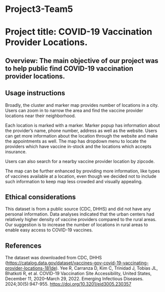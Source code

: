 # Project3-Team5

# Project title: COVID-19 Vaccination Provider Locations.

## Overview: The main objective of our project was to help public find COVID-19 vaccination provider locations. 


## Usage instructions
Broadly, the cluster and marker map provides number of locations in a city. Users can zoom in to narrow the area and find the vaccine provider locations near their neighborhood.

Each location is marked with a marker. Marker popup has information about the provider’s name, phone number, address as well as the website. Users can get more information about the location through the website and make the appointments as well.
The map has dropdown menu to locate the providers which have vaccine in-stock and the locations which accepts insurance.

Users can also search for a nearby vaccine provider location by zipcode.

The map can be further enhanced by providing more information, like types of vaccines available at a location, even though we decided not to include such information to keep map less crowded and visually appealing.

## Ethical considerations
This dataset is from a public source (CDC, DHHS) and did not have any personal information. 
Data analyses indicated that the urban centers had relatively higher density of vaccine providers compared to the rural areas. Our suggestion is to increase the number of locations in rural areas to enable easy access to COVID-19 vaccines. 

## References
The dataset was downloaded from CDC, DHHS (https://catalog.data.gov/dataset/vaccines-gov-covid-19-vaccinating-provider-locations-181de).
Yee R, Carranza D, Kim C, Trinidad J, Tobias JL, Bhatkoti R, et al. COVID-19 Vaccination Site Accessibility, United States, December 11, 2020–March 29, 2022. Emerging Infectious Diseases. 2024;30(5):947-955. https://doi.org/10.3201/eid3005.230357

